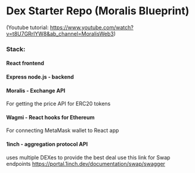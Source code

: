 # Dex Starter Repo (Moralis Blueprint)
(Youtube tutorial: https://www.youtube.com/watch?v=t8U7GRrlYW8&ab_channel=MoralisWeb3)
### Stack:
#### React frontend
#### Express node.js - backend
#### Moralis - Exchange API
For getting the price API for ERC20 tokens
#### Wagmi - React hooks for Ethereum
For connecting MetaMask wallet to React app
#### 1inch - aggregation protocol API
uses multiple DEXes to provide the best deal 
use this link for Swap endpoints https://portal.1inch.dev/documentation/swap/swagger
